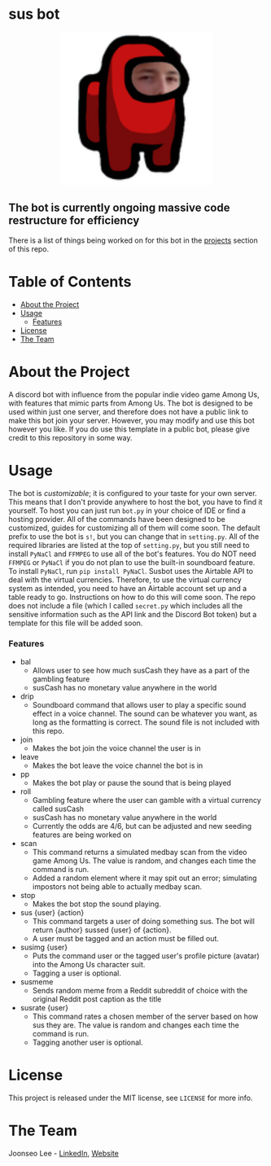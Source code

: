 # sus bot

<p align="center">
<img src="img/susbot.png" alt="susbot logo" height=300>
</p>

## The bot is currently ongoing massive code restructure for efficiency
There is a list of things being worked on for this bot in the [projects](https://github.com/joonsauce/susbot/projects) section of this repo.

# Table of Contents
- [About the Project](#about-the-project)
- [Usage](#usage)
  - [Features](#features)
- [License](#license)
- [The Team](#the-team)
# About the Project
A discord bot with influence from the popular indie video game Among Us, with features 
that mimic parts from Among Us. The bot is designed to be used within just one server, 
and therefore does not have a public link to make this bot join your server. However, you may modify 
and use this bot however you like. If you do use this template in a public bot, please give credit to this 
repository in some way. 
# Usage
The bot is *customizable*; it is configured to your taste for your own server. This means that I don't provide anywhere to 
host the bot, you have to find it yourself. To host you can just run `bot.py` in your choice of IDE or find a hosting provider.
All of the commands have been designed to be customized, guides for customizing all of them will come soon. The default prefix 
to use the bot is `s!`, but you can change that in `setting.py`. All of the required libraries are listed at the top of `setting.py`, 
but you still need to install `PyNaCl` and `FFMPEG` to use all of the bot's features. You do NOT need `FFMPEG` or `PyNaCl` if you do 
not plan to use the built-in soundboard feature. To install `PyNaCl`, run `pip install PyNaCl`. Susbot uses the Airtable API to deal 
with the virtual currencies. Therefore, to use the virtual currency system as intended, you need to have an Airtable account set up 
and a table ready to go. Instructions on how to do this will come soon. The repo does not include a file (which I called `secret.py` 
which includes all the sensitive information such as the API link and the Discord Bot token) but a template for this file will be added 
soon.
### Features
- bal
  - Allows user to see how much susCash they have as a part of the gambling feature
  - susCash has no monetary value anywhere in the world
- drip
  - Soundboard command that allows user to play a specific sound effect in a voice channel. The sound can be whatever you want, as long as the formatting is correct. The sound file is not included with this repo.
- join
  - Makes the bot join the voice channel the user is in
- leave
  - Makes the bot leave the voice channel the bot is in
- pp
  - Makes the bot play or pause the sound that is being played
- roll
  - Gambling feature where the user can gamble with a virtual currency called susCash
  - susCash has no monetary value anywhere in the world
  - Currently the odds are 4/6, but can be adjusted and new seeding features are being worked on
- scan
  - This command returns a simulated medbay scan from the video game Among Us. The value is random, and changes each time the command is run.
  - Added a random element where it may spit out an error; simulating impostors not being able to actually medbay scan.
- stop
  - Makes the bot stop the sound playing.
- sus {user} {action}
  - This command targets a user of doing something sus. The bot will return {author} sussed {user} of {action}.
  - A user must be tagged and an action must be filled out.
- susimg {user}
  - Puts the command user or the tagged user's profile picture (avatar) into the Among Us character suit.
  - Tagging a user is optional.
- susmeme
  - Sends random meme from a Reddit subreddit of choice with the original Reddit post caption as the title
- susrate {user}
  - This command rates a chosen member of the server based on how sus they are. The value is random and changes each time the command is run.
  - Tagging another user is optional.

# License
This project is released under the MIT license, see `LICENSE` for more info.
# The Team
Joonseo Lee - [LinkedIn](https://www.linkedin.com/joonsauce), [Website](https://joonsauce.me)
